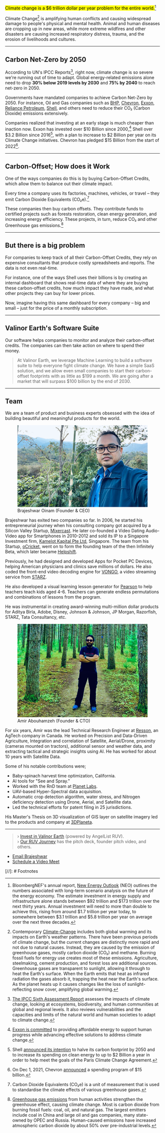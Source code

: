 <mark>Climate change is a $6 trillion dollar per year problem for the entire world.</mark>[^6tUSD]

Climate Change[^climate-change] is amplifying human conflicts and causing widespread damage to people's physical and mental health. Animal and human diseases are cropping up in new areas, while more extreme wildfires and other disasters are causing increased respiratory distress, trauma, and the erosion of livelihoods and cultures.

---

## Carbon Net-Zero by 2050

According to UN's IPCC Reports[^IPCC6AR], right now, climate change is so severe we're running out of time to adapt. Global energy-related emissions alone need to drop __30% below 2019 levels by 2030__ and __75% by 2040__ to reach net-zero in 2050.

Governments have mandated companies to achieve Carbon Net-Zero by 2050. For instance, Oil and Gas companies such as
[BHP](https://en.wikipedia.org/wiki/BHP),
[Chevron](https://en.wikipedia.org/wiki/Chevron_Corporation),
[Exxon](https://en.wikipedia.org/wiki/Exxon),
[Reliance Petroleum](https://en.wikipedia.org/wiki/Reliance_Petroleum),
[Shell](https://en.wikipedia.org/wiki/Shell_plc),
and others need to reduce their CO₂ (Carbon Dioxide) emissions extensively.

Companies realized that investing at an early stage is much cheaper than inaction now.
Exxon has invested over $10 Billion since 2000,[^ExxonCCBudget] 
Shell over $3.2 Billion since 2016[^ShellCCBUdget], with a plan to increase to $2 Billion per year on its Climate Change initiatives.
Chevron has pledged $15 Billion from the start of 2022[^ChevronCCBudget].

---

## Carbon-Offset; How does it Work

One of the ways companies do this is by buying Carbon-Offset Credits, which allow them to balance out their climate impact. 

Every time a company uses its factories, machines, vehicles, or travel – they emit Carbon Dioxide Equivalents (CO₂e).[^CO2e]

These companies then buy carbon offsets. They contribute funds to certified projects such as forests restoration, clean energy generation, and increasing energy efficiency. These projects, in turn, reduce CO₂ and other Greenhouse gas emissions.[^GreenhouseGas]

---

## But there is a big problem

For companies to keep track of all their Carbon-Offset Credits, they rely on expensive consultants that produce costly spreadsheets and reports. The data is not even real-time. 

For instance, one of the ways Shell uses their billions is by creating an internal dashboard that shows real-time data of where they are buying these carbon-offset credits, how much impact they have made, and what other projects they can buy for lower prices.

Now, imagine having this same dashboard for every company – big and small – just for the price of a monthly subscription.

---

## Valinor Earth's Software Suite

Our software helps companies to monitor and analyze their carbon-offset credits. The companies can then take action on where to spend their money. 

> At Valinor Earth, we leverage Machine Learning to build a software suite to help everyone fight climate change. We have a simple SaaS solution, and we allow even small companies to start their carbon-offset footprints with as little as $199 a month. We are going after a market that will surpass $100 billion by the end of 2030.

---

## Team

We are a team of product and business experts obsessed with the idea of building beautiful and meaningful products for the world.

<figure>
  <img src="/assets/img/brajeshwar.jpg" alt="Brajeshwar Oinam" loading="lazy">
  <figcaption>
    Brajeshwar Oinam (Founder & CEO)
  </figcaption>
</figure>

Brajeshwar has exited two companies so far. In 2006, he started his entrepreneurial journey when his consulting company got acquired by a Silicon Valley Startup, [Mixercast](https://www.crunchbase.com/organization/mixercast). He later co-founded a Video Dating Audio-Video app for Smartphones in 2010-2012 and sold its IP to a Singapore Investment firm, [Kamelot Kapital Pte Ltd](http://kamelotkapital.com), Singapore. The team from his Startup, [oCricket](https://ocricket.com), went on to form the founding team of the then Infinitely Beta, which later became [Helpshift](https://www.helpshift.com).

Previously, he had designed and developed Apps for Pocket PC Devices, helping American physicians and clinics save millions of dollars. He also coded the front-end video decoding engine for [VONGO](https://en.wikipedia.org/wiki/Vongo_(video_on_demand_service)), a video streaming service from [STARZ](https://en.wikipedia.org/wiki/Starz).

He also developed a visual learning lesson generator for [Pearson](https://en.wikipedia.org/wiki/Pearson_plc) to help teachers teach kids aged 4-6. Teachers can generate endless permutations and combinations of lessons from the program.

He was instrumental in creating award-winning multi-million dollar products for Aditya Birla, Adobe, Disney, Johnson & Johnson, JP Morgan, Razorfish, STARZ, Tata Consultancy, etc.

<figure>
  <img src="/assets/img/amir.jpg" alt="Amir Abouhamzeh" loading="lazy">
  <figcaption>
    Amir Abouhamzeh (Founder & CTO)
  </figcaption>
</figure>

For six years, Amir was the lead Technical Research Engineer at [Resson](https://resson.com), an AgTech company in Canada. He worked on Precision and Data-Driven Agriculture, Integration and correlation of Satellite, Aerial/Drone, proximity (cameras mounted on tractors), additional sensor and weather data, and extracting tactical and strategic insights using AI. He has worked for about 10 years with Satellite Data.

Some of his notable contributions were;

- Baby-spinach harvest time optimization, California.
- AI tools for "See and Spray."
- Worked with the RnD team at [Planet Labs](https://www.planet.com).
- UAV-based Hyper-Spectral data acquisition.
- Automatic crop detection algorithm, water stress, and Nitrogen deficiency detection using Drone, Aerial, and Satellite data.
- Led the technical efforts for patent filing in 25 jurisdictions.

His Master's Thesis on 3D visualization of GIS layer on satellite imagery led to the products and company at [3DPlaneta](https://www.3dplaneta.com).

---

> › [Invest in Valinor Earth](https://angel.co/i/jCxyQ) (powered by AngelList RUV).\
> › [Our RUV Journey](https://valinorearth.journey.io/p/ruv) has the pitch deck, founder pitch video, and others.

- [Email Brajeshwar](mailto:brajeshwar@valinor.earth)
- [Schedule a Video Meet](https://calendly.com/brajeshwar/investor)

[//]: # Footnotes

[^6tUSD]: BloombergNEF's annual report, [New Energy Outlook](https://about.bnef.com/new-energy-outlook/) (NEO) outlines the numbers associated with long-term scenario analysis on the future of the energy economy. The estimate investment in energy supply and infrastructure alone stands between $92 trillion and $173 trillion over the next thirty years. Annual investment will need to more than double to achieve this, rising from around $1.7 trillion per year today, to somewhere between $3.1 trillion and $5.8 trillion per year on average over the next three decades.

[^climate-change]: Contemporary [Climate-Change](https://en.wikipedia.org/wiki/Climate_change) includes both global warming and its impacts on Earth's weather patterns. There have been previous periods of climate change, but the current changes are distinctly more rapid and not due to natural causes. Instead, they are caused by the emission of greenhouse gases, mostly carbon dioxide (CO₂) and methane. Burning fossil fuels for energy use creates most of these emissions. Agriculture, steelmaking, cement production, and forest loss are additional sources. Greenhouse gases are transparent to sunlight, allowing it through to heat the Earth's surface. When the Earth emits that heat as infrared radiation the gases absorb it, trapping the heat near the Earth's surface. As the planet heats up it causes changes like the loss of sunlight-reflecting snow cover, amplifying global warming.

[^IPCC6AR]: [The IPCC Sixth Assessment Report](https://www.ipcc.ch/report/ar6/wg2/) assesses the impacts of climate change, looking at ecosystems, biodiversity, and human communities at global and regional levels. It also reviews vulnerabilities and the capacities and limits of the natural world and human societies to adapt to climate change.

[^shellcourt]: On May 26, 2021, a district court in [The Hague](https://en.wikipedia.org/wiki/The_Hague) ruled that [Shell must dramatically reduce](https://edition.cnn.com/2021/05/26/business/shell-court-case-climate-change/index.html) its carbon emissions in a landmark climate decision that could have far reaching consequences for oil companies.

[^ExxonCCBudget]: [Exxon is committed](https://corporate.exxonmobil.com/Sustainability/Environmental-protection/Climate-change) to providing affordable energy to support human progress while advancing effective solutions to address climate change.

[^ChevronCCBudget]: On Dec 1, 2021, Chevron [announced](https://www.chevron.com/stories/chevron-announces-capital-and-exploratory-budget-for-2022) a spending program of $15 billion.

[^ShellCCBUdget]: Shell [announced its intention](https://unfccc.int/news/shell-vows-to-halve-carbon-footprint-by-2050-to-achieve-paris-goals) to halve its carbon footprint by 2050 and to increase its spending on clean energy to up to $2 Billion a year in order to help meet the goals of the Paris Climate Change Agreement.

[^CO2e]: Carbon Dioxide Equivalents (CO₂e) is a unit of measurement that is used to standardise the climate effects of various greenhouse gases.

[^GreenhouseGas]: [Greenhouse gas emissions](https://en.wikipedia.org/wiki/Greenhouse_gas_emissions) from human activities strengthen the greenhouse effect, causing climate change. Most is carbon dioxide from burning fossil fuels: coal, oil, and natural gas. The largest emitters include coal in China and large oil and gas companies, many state-owned by OPEC and Russia. Human-caused emissions have increased atmospheric carbon dioxide by about 50% over pre-industrial levels.
